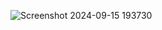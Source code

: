 ![Screenshot 2024-09-15 193730](https://github.com/user-attachments/assets/55374561-87fc-4d5d-9588-8ab5d0dea860)
